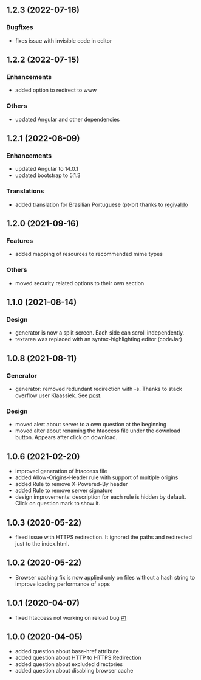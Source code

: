 ## 1.2.3 (2022-07-16)
### Bugfixes
* fixes issue with invisible code in editor

## 1.2.2 (2022-07-15)
### Enhancements
* added option to redirect to www

### Others
* updated Angular and other dependencies

## 1.2.1 (2022-06-09)
### Enhancements
* updated Angular to 14.0.1
* updated bootstrap to 5.1.3

### Translations
* added translation for Brasilian Portuguese (pt-br) thanks to [regivaldo](https://github.com/regivaldo)


## 1.2.0 (2021-09-16)
### Features
* added mapping of resources to recommended mime types

### Others
* moved security related options to their own section

## 1.1.0 (2021-08-14)
### Design
* generator is now a split screen. Each side can scroll independently.
* textarea was replaced with an syntax-highlighting editor (codeJar)

## 1.0.8 (2021-08-11)
### Generator
* generator: removed redundant redirection with -s. Thanks to stack overflow user Klaassiek. See [post](https://stackoverflow.com/questions/68255822/htaccess-mod-rewrite-difference-between-the-s-and-f-conditions/68744277). 

### Design
* moved alert about server to a own question at the beginning
* moved alter about renaming the htaccess file under the download button. Appears after click on download.

## 1.0.6 (2021-02-20)
* improved generation of htaccess file
* added Allow-Origins-Header rule with support of multiple origins
* added Rule to remove X-Powered-By header
* added Rule to remove server signature
* design improvements: description for each rule is hidden by default. Click on question mark to show it.


## 1.0.3 (2020-05-22)
* fixed issue with HTTPS redirection. It ignored the paths and redirected just to the index.html.

## 1.0.2 (2020-05-22)
* Browser caching fix is now applied only on files without a hash string to improve loading performance of apps

## 1.0.1 (2020-04-07)

* fixed htaccess not working on reload bug [#1](https://github.com/julianpoemp/ngx-htaccess-generator/issues/1)

## 1.0.0 (2020-04-05)

* added question about base-href attribute
* added question about HTTP to HTTPS Redirection
* added question about excluded directories
* added question about disabling browser cache
